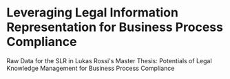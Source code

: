 # Leveraging Legal Information Representation for Business Process Compliance

Raw Data for the SLR in Lukas Rossi's Master Thesis: Potentials of Legal Knowledge Management for Business Process Compliance
